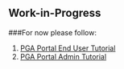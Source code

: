 
## Work-in-Progress
###For now please follow:
1. <a href="https://cwiki.apache.org/confluence/display/AIRAVATA/Tutorial+04+-+PHP+Reference+Gateway+for+Airavata+-+End-User+Guide" target="_blank">PGA Portal End User Tutorial</a> <br>
2. <a href="https://cwiki.apache.org/confluence/display/AIRAVATA/Tutorial+05+-+PHP+Reference+Gateway+for+Airavata+-+Gateway+Admin+Guide" target="_blank"> PGA Portal Admin Tutorial</a>